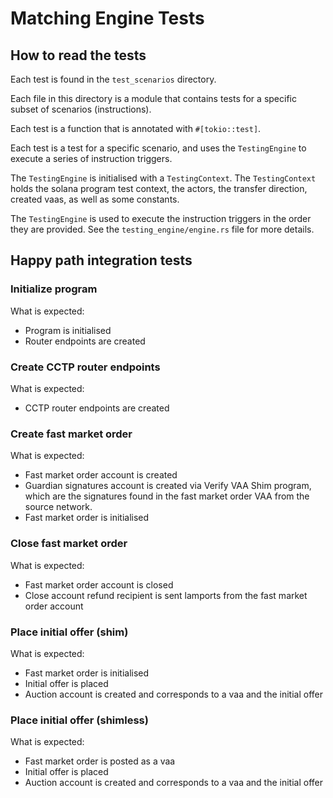 # Matching Engine Tests

## How to read the tests

Each test is found in the `test_scenarios` directory.

Each file in this directory is a module that contains tests for a specific subset of scenarios (instructions).

Each test is a function that is annotated with `#[tokio::test]`.

Each test is a test for a specific scenario, and uses the `TestingEngine` to execute a series of instruction triggers.

The `TestingEngine` is initialised with a `TestingContext`. The `TestingContext` holds the solana program test context, the actors, the transfer direction, created vaas, as well as some constants.

The `TestingEngine` is used to execute the instruction triggers in the order they are provided. See the `testing_engine/engine.rs` file for more details.

## Happy path integration tests

### Initialize program

What is expected:
- Program is initialised
- Router endpoints are created


### Create CCTP router endpoints

What is expected:
- CCTP router endpoints are created

### Create fast market order

What is expected:
- Fast market order account is created
- Guardian signatures account is created via Verify VAA Shim program, which are the signatures found in the fast market order VAA from the source network.
- Fast market order is initialised

### Close fast market order

What is expected:
- Fast market order account is closed
- Close account refund recipient is sent lamports from the fast market order account

### Place initial offer (shim)

What is expected:
- Fast market order is initialised
- Initial offer is placed
- Auction account is created and corresponds to a vaa and the initial offer

### Place initial offer (shimless)

What is expected:
- Fast market order is posted as a vaa
- Initial offer is placed
- Auction account is created and corresponds to a vaa and the initial offer




